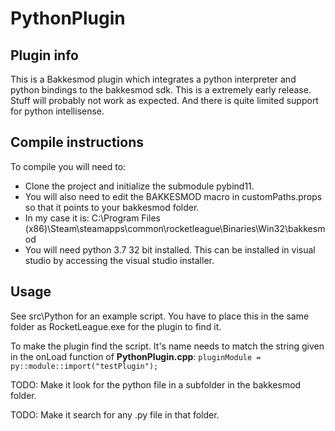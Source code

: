 # PythonPlugin

## Plugin info
This is a Bakkesmod plugin which integrates a python interpreter and python bindings to the bakkesmod sdk. This is a extremely early release. Stuff will probably not work as expected. And there is quite limited support for python intellisense.


## Compile instructions
To compile you will need to:
* Clone the project and initialize the submodule pybind11.
* You will also need to edit the BAKKESMOD macro in customPaths.props so that it points to your bakkesmod folder. 
* In my case it is: C:\Program Files (x86)\Steam\steamapps\common\rocketleague\Binaries\Win32\bakkesmod
* You will need python 3.7 32 bit installed. This can be installed in visual studio by accessing the visual studio installer.

## Usage
See src\Python for an example script. You have to place this in the same folder as RocketLeague.exe for the plugin to find it.

To make the plugin find the script. It's name needs to match the string given in the onLoad function of **PythonPlugin.cpp**: `pluginModule = py::module::import("testPlugin");` 

TODO: Make it look for the python file in a subfolder in the bakkesmod folder.

TODO: Make it search for any .py file in that folder.
